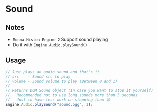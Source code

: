 # Sound

## Notes
* `Monna Histea Engine 2` Support sound playing
* Do it with `Engine.Audio.playSound()`


## Usage
```js
// Just plays an audio sound and that's it
// src    - Sound src to play
// volume - Sound volume to play (Between 0 and 1)
//
// Returns DOM Sound object (In case you want to stop it yourself)
//   Recommended not to use long sounds more than 5 seconds
//   Just to have less work on stopping them 😄
Engine.Audio.playSound("sound.ogg", 1);
```